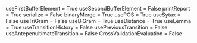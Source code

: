 useFirstBufferElement = True
useSecondBufferElement = False
printReport = True
serialize = False
binaryMerge = True
usePOS = True
useSytax = False
useTriGram = False
useBiGram = True
useDistance = True
useLemma = True
useTransitionHistory = False
usePreviousTransition = False
useAntepenultimateTransition = False
CrossValidationEvaluation = False
